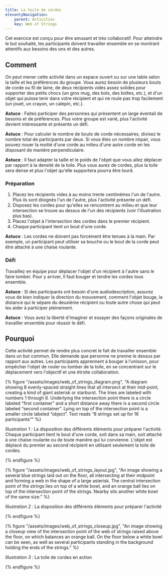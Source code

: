 ```yaml
---
title: La toile de cordes
eleventyNavigation:
    parent: Activities
    key: Web of Strings
---
```


Cet exercice est conçu pour être amusant et très collaboratif. Pour atteindre le but souhaité, les participants doivent
travailler ensemble en se montrant attentifs aux besoins des uns et des autres.

## Comment

On peut mener cette activité dans un espace ouvert ou sur une table selon la taille et les préférences du groupe. Vous
aurez besoin de plusieurs bouts de corde ou fil de laine, de deux récipients vides assez solides pour supporter des
petits chocs (un gros mug, des bols, des boîtes, etc.), et d'un objet qui puisse tenir dans votre récipient et qui ne
roule pas trop facilement (un jouet, un crayon, un calepin, etc.).

**Astuce** : Faites participer des personnes qui présentent un large éventail de besoins et de préférences. Plus votre
groupe est varié, plus l'activité devient intéressante et présente un défi.

**Astuce** : Pour calculer le nombre de bouts de corde nécessaires, divisez le nombre total de participants par deux. Si
vous êtes un nombre impair, vous pouvez nouer la moitié d'une corde au milieu d'une autre corde en les disposant de
manière perpendiculaire.

**Astuce** : Il faut adapter la taille et le poids de l'objet que vous allez déplacer par rapport à la densité de la
toile. Plus vous aurez de cordes, plus la toile sera dense et plus l'objet qu'elle supportera pourra être lourd.

### Préparation

1. Placez les récipients vides à au moins trente centimètres l'un de l'autre. Plus ils sont éloignés l'un de l'autre,
   plus l'activité présente un défi.
2. Disposez les cordes pour qu'elles se rencontrent au milieu et que leur intersection se trouve au dessus de l'un des
   récipients (voir l'illustration plus bas).
3. Placez l'objet à l'intersection des cordes dans le premier récipient.
4. Chaque participant tient un bout d'une corde.

**Astuce** : Les cordes ne doivent pas forcément être tenues à la main. Par exemple, un participant peut utiliser sa
bouche ou le bout de la corde peut être attaché à une chaise roulante.

### Défi

Travaillez en équipe pour déplacer l'objet d'un récipient à l'autre sans le faire tomber. Pour y arriver, Il faut bouger
et tendre les cordes tous ensemble.

**Astuce** : Si des participants ont besoin d'une audiodescription, assurez vous de bien indiquer la direction du
mouvement, comment l'objet bouge, la distance qui le sépare du deuxième récipient ou toute autre chose qui peut les
aider à participer pleinement.

**Astuce** : Vous avez la liberté d'imaginer et essayer des façons originales de travailler ensemble pour réussir le
défi.

## Pourquoi

Cette activité permet de rendre plus concret le fait de travailler ensemble dans un but commun. Elle demande que
personne ne prenne le dessus par rapport aux autres. Les participants apprennent à bouger à l’unisson, pour empêcher
l'objet de rouler ou tomber de la toile, en se concentrant sur le déplacement vers l'objectif et une étroite
collaboration.

{% figure "/assets/images/web_of_strings_diagram.png", "A diagram showing 8
evenly-spaced straight lines that all intersect at their mid-point, creating a kind of giant asterisk or starburst. The
lines are labeled with numbers 1 through 8. Underlying the intersection point there is a circle labeled “first
container” and a short distance away there is a second circle labeled “second container”. Lying on top of the
intersection point is a smaller circle labeled “object”. Text reads “8 strings set up for 16 participants”" %}

*Illustration 1 :* La disposition des différents éléments pour préparer l'activité. Chaque participant tient le bout
d'une corde, soit dans sa main, soit attaché à une chaise roulante ou de toute manière qui lui convienne. L'objet est
déplacé du premier au second récipient en utilisant seulement la toile de cordes.

{% endfigure %}

{% figure "/assets/images/web_of_strings_layout.jpg", "An image showing a
several blue strings laid out on the floor, all intersecting at their midpoint and forming a web in the shape of a large
asterisk. The central intersection point of the strings lies on top of a white bowl, and an orange ball lies on top of
the intersection point of the strings. Nearby sits another white bowl of the same size." %}

*Illustration 2 :*  La disposition des différents éléments pour préparer l'activité

{% endfigure %}

{% figure "/assets/images/web_of_strings_closeup.jpg", "An image showing a closeup view of the intersection point of the
web of strings raised above the floor, on which balances an orange ball. On the floor below a white bowl can be seen, as
well as several participants standing in the background holding the ends of the strings." %}

*Illustration 3 :* La toile de cordes en action

{% endfigure %}
